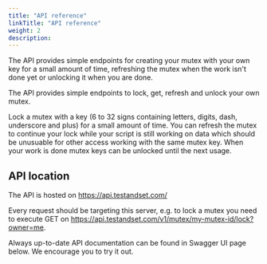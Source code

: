 ```yaml
---
title: "API reference"
linkTitle: "API reference"
weight: 2
description: 
---
```

The API provides simple endpoints for creating your mutex with your own key for a small amount of time, refreshing the mutex when the work isn't done yet or unlocking it when you are done.

The API provides simple endpoints to lock, get, refresh and unlock your own mutex.

Lock a mutex with a key (6 to 32 signs containing letters, digits, dash, underscore and plus) for a small amount of time. You can refresh the mutex to continue your lock while your script is still working on data which should be unusuable for other access working with the same mutex key. When your work is done mutex keys can be unlocked until the next usage.

## API location

The API is hosted on https://api.testandset.com/

Every request should be targeting this server, e.g. to lock a mutex you need to execute GET on https://api.testandset.com/v1/mutex/my-mutex-id/lock?owner=me.

Always up-to-date API documentation can be found in Swagger UI page below. We encourage you to try it out.